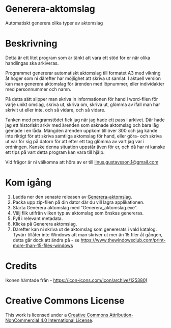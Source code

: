 # Generera-aktomslag
Automatiskt generera olika typer av aktomslag

# Beskrivning
Detta är ett litet program som är tänkt att vara ett stöd för er när olika handlingas ska arkiveras.

Programmet genererar automatiskt aktomslag till formatet A3 med vikning åt höger som ni därefter har möjlighet att skriva ut samlat. I aktuell version kan man generera aktomslag för ärenden med löpnummer, eller individakter med personnummer och namn.

På detta sätt slipper man skriva in informationen för hand i word-filen för varje unikt omslag, skriva ut, skriva om, skriva ut, glömma av ifall man har skrivit ut eller inte, och så vidare, och så vidare. 

Tanken med programstödet fick jag när jag hade ett pass i arkivet. Där hade jag ett historiskt arkiv med ärenden som saknade aktomslag och bara låg gemade i en låda. Mängden ärenden uppkom till över 300 och jag kände inte riktigt för att skriva samtliga aktomslag för hand, eller göra- och skriva ut var för sig på datorn för att efter ett tag glömma av vart jag var i ordningen. Kanske denna situation uppstår även för er, och då har ni kanske ett tips på vart detta program kan vara till hjälp. 

Vid frågor är ni välkomna att höra av er till linus.gustavsson.1@gmail.com

# Kom igång
1. Ladda ner den senaste releasen av [Generera-aktomslag](https://github.com/LGustavsson/Generera-aktomslag/releases).
2. Packa upp zip-filen på din dator där du vill lagra applikationen.
3. Starta Generera aktomslag med "Generera_aktomslag.exe".
4. Välj flik utifrån vilken typ av aktomslag som önskas genereras.
5. Fyll i relevant metadata.
6. Klicka på Generera aktomslag.
7. Därefter kan ni skriva ut de aktomslag som genererats i vald katalog. Tyvärr tillåter inte Windows att man skriver ut mer än 15 filer åt gången, detta går dock att ändra på - se https://www.thewindowsclub.com/print-more-than-15-files-windows

# Credits
Ikonen hämtade från - [https://icon-icons.com/icon/archive/125380)](https://icon-icons.com/icon/archive/125380)

# Creative Commons License
This work is licensed under a [Creative Commons Attribution-NonCommercial 4.0 International License](https://creativecommons.org/licenses/by-nc/4.0/).  
